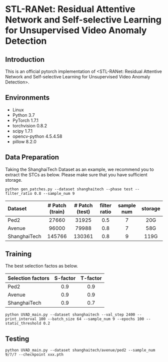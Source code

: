 # STL-RANet: Residual Attentive Network and Self-selective Learning for Unsupervised Video Anomaly Detection

## Introduction
This is an official pytorch implementation of <STL-RANet: Residual Attentive Network and Self-selective Learning for
Unsupervised Video Anomaly Detection>. 

## Environments

- Linux
- Python 3.7
- PyTorch 1.7.1
- torchvision 0.8.2
- scipy 1.7.1
- opencv-python 4.5.4.58
- pillow 8.2.0

## Data Preparation

Taking the ShanghaiTech Dataset as an example, we recommend you to extract the STCs as below. Please make sure that you have sufficient storage.

```shell
python gen_patches.py --dataset shanghaitech --phase test --filter_ratio 0.8 --sample_num 9
```
| Dataset         | # Patch (train) | # Patch (test)	 | filter ratio	 | sample num	 | storage |
|:----------------|:---------------:|:---------------:|:-------------:|:-----------:|:-------:|
| Ped2            |      27660      |      31925      |      0.5      |      7      |   20G   |
| Avenue          |      96000      |      79988      |      0.8      |      7      |   58G   |
| ShanghaiTech    |     145766      |     130361      |      0.8      |      9      |  119G   |


## Training
The best selection factos as below.

| Selection factors | S-factor | T-factor |
|:------------------|:--------:|:---------:|
| Ped2              |   0.9    |    0.9    |
| Avenue            |   0.9    |    0.9    |
| ShanghaiTech      |   0.9    |    0.7    |

```shell
python UVAD_main.py --dataset shanghaitech --val_step 2400 --print_interval 100 --batch_size 64 --sample_num 9 --epochs 100 --static_threshold 0.2
```

## Testing

```shell
python UVAD_main.py --dataset shanghaitech/avenue/ped2 --sample_num 9/7/7 --checkpoint xxx.pth
```
